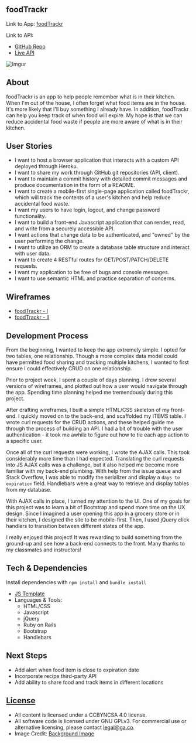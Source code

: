 ## foodTrackr
Link to App: [foodTrackr](https://narichasavanorkejoyce.github.io/food-trackr-client/)

Link to API:
- [GitHub Repo](https://github.com/narichasavanorkejoyce/food-trackr-api)
- [Live API](https://food-trackr.herokuapp.com/)

![Imgur](http://i.imgur.com/ZzUgTGj.png)

## About
foodTrackr is an app to help people remember what is in their kitchen. When I'm out of the house, I often forget what food items are in the house. It's more likely that I'll buy something I already have. In addition, foodTrackr can help you keep track of when food will expire. My hope is that we can reduce accidental food waste if people are more aware of what is in their kitchen.

## User Stories

- I want to host a browser application that interacts with a custom API deployed through Heroku.
- I want to share my work through GitHub git repositories (API, client).
- I want to maintain a commit history with detailed commit messages and produce documentation in the form of a README.
- I want to create a mobile-first single-page application called foodTrackr, which will track the contents of a user's kitchen and help reduce accidental food waste.
- I want my users to have login, logout, and change password functionality.
- I want to build a front-end Javascript application that can render, read, and write from a securely accessible API.
- I want actions that change data to be authenticated, and "owned" by the user performing the change.
- I want to utilize an ORM to create a database table structure and interact with user data.
- I want to create 4 RESTful routes for GET/POST/PATCH/DELETE requests.
- I want my application to be free of bugs and console messages.
- I want to use semantic HTML and practice separation of concerns.

## Wireframes
- [foodTrackr - I](http://i.imgur.com/y6JB2VG.jpg)
- [foodTrackr - II](http://i.imgur.com/fSSzu65.jpg)

## Development Process

From the beginning, I wanted to keep the app extremely simple. I opted for two tables, one relationship. Though a more complex data model could have permitted food sharing and tracking multiple kitchens, I wanted to first ensure I could effectively CRUD on one relationship.

Prior to project week, I spent a couple of days planning. I drew several versions of wireframes, and plotted out how a user would navigate through the app. Spending time planning helped me tremendously during this project.

After drafting wireframes, I built a simple HTML/CSS skeleton of my front-end. I quickly moved on to the back-end, and scaffolded my ITEMS table. I wrote curl requests for the CRUD actions, and these helped guide me through the process of building an API. I had a bit of trouble with the user authentication - it took me awhile to figure out how to tie each app action to a specific user.

Once all of the curl requests were working, I wrote the AJAX calls. This took considerably more time than I had expected. Translating the curl requests into JS AJAX calls was a challenge, but it also helped me become more familiar with my back-end plumbing. With help from the issue queue and Stack Overflow, I was able to modify the serializer and display a `days to expiration` field. Handlebars were a great way to retrieve and display tables from my database.

With AJAX calls in place, I turned my attention to the UI. One of my goals for this project was to learn a bit of Bootstrap and spend more time on the UX design. Since I imagined a user opening this app in a grocery store or in their kitchen, I designed the site to be mobile-first. Then, I used jQuery click handlers to transition between different states of the app.

I really enjoyed this project! It was rewarding to build something from the ground-up and see how a back-end connects to the front. Many thanks to my classmates and instructors!

## Tech & Dependencies

Install dependencies with `npm install` and `bundle install`

- [JS Template](https://github.com/ga-wdi-boston/browser-template)
- Languages & Tools:
  - HTML/CSS
  - Javascript
  - jQuery
  - Ruby on Rails
  - Bootstrap
  - Handlebars

## Next Steps

- Add alert when food item is close to expiration date
- Incorporate recipe third-party API
- Add ability to share food and track items in different locations

## [License](LICENSE)

- All content is licensed under a CC­BY­NC­SA 4.0 license.
- All software code is licensed under GNU GPLv3. For commercial use or alternative licensing, please contact legal@ga.co.
- Image Credit: [Background Image](http://bojongourmet.com/2016/06/ricotta-and-roasted-beet-tart-with-beet-greens-pesto-gluten-free/)

